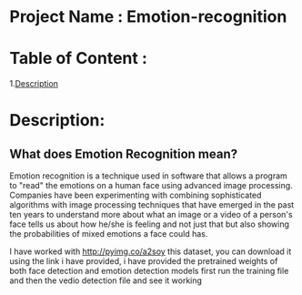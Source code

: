 # Project Name : Emotion-recognition
# Table of Content :
1.[Description](#p1)
<a id="p1"></a> 
# Description:
## What does Emotion Recognition mean?

Emotion recognition is a technique used in software that allows a program to "read" the emotions on a human face using advanced image processing. Companies have been experimenting with combining sophisticated algorithms with image processing techniques that have emerged in the past ten years to understand more about what an image or a video of a person's face tells us about how he/she is feeling and not just that but also showing the probabilities of mixed emotions a face could has.


I have worked with http://pyimg.co/a2soy this dataset, you can download it using the link i have provided, i have provided the pretrained weights of both face detection and emotion detection models 
first run the training file and then the vedio detection file and see it working

